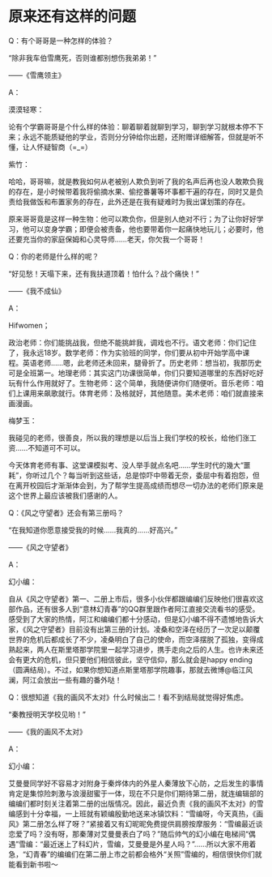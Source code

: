 # 原来还有这样的问题

Q：有个哥哥是一种怎样的体验？ 

“除非我车伯雪鹰死，否则谁都别想伤我弟弟！” 

——《雪鹰领主》 

A： 

漠漠轻寒： 

论有个学霸哥哥是个什么样的体验：聊着聊着就聊到学习，聊到学习就根本停不下来；永远不能质疑他的学业，否则分分钟给你出题，还附赠详细解答，但就是听不懂，让人怀疑智商（=_=） 

紫竹： 

哈哈，哥哥嘛，就是教我如何从老被别人欺负到听了我的名声后再也没人敢欺负我的存在，是小时候带着我将偷摘水果、偷挖番薯等坏事都干遍的存在，同时又是负责给我做饭和布置家务的存在，此外还是在我有疑难时为我出谋划策的存在。 

原来哥哥竟是这样一种生物：他可以欺负你，但是别人绝对不行；为了让你好好学习，他可以变身学霸；即便会被责备，他也要带着你一起痛快地玩儿；必要时，他还要充当你的家庭保姆和心灵导师……老天，你欠我一个哥哥！ 

Q：你的老师是什么样的呢？ 

“好见愁！天塌下来，还有我扶道顶着！怕什么？战个痛快！” 

——《我不成仙》 

A： 

Hifwomen； 

政治老师：你们能挑战我，但绝不能挑衅我，调戏也不行。语文老师：你们记住了，我永远18岁。数学老师：作为实验班的同学，你们要从初中开始学高中课程。英语老师……嗯，此老师还未回来，腿骨折了。历史老师：想当初，我那历史可是全班第一。地理老师：其实这门功课很简单，你们只要知道哪里的东西好吃好玩有什么作用就好了。生物老师：这个简单，我随便讲你们随便听。音乐老师：咱们上课用来飙歌就行。体育老师：及格就好，其他随意。美术老师：咱们就直接来画漫画。 

梅梦玉： 

我碰见的老师，很善良，所以我的理想是以后当上我们学校的校长，给他们涨工资……不知道可不可以。 

今天体育老师有事、这堂课模拟考、没人举手就点名吧……学生时代的幾大“噩耗”，你听过几个？每当听到这些话，总是惊吓中带着无奈，委屈中有着抱怨，但在离开校园后才渐渐体会到，为了帮学生提高成绩而想尽一切办法的老师们原来是这个世界上最应该被我们感谢的人。 

Q：《风之守望者》还会有第三册吗？ 

“在我知道你愿意接受我的时候……我真的……好高兴。” 

——《风之守望者》 

A： 

幻小编： 

自从《风之守望者》第一、二册上市后，很多小伙伴都跟编编们反映他们很喜欢这部作品，还有很多人到“意林幻青春”的QQ群里跟作者阿江直接交流看书的感受。感受到了大家的热情，阿江和编编们都十分感动，但是幻小编不得不遗憾地告诉大家，《风之守望者》目前没有出第三册的计划。凌桑和空泽在经历了一次足以颠覆世界的危机后都成长了不少，凌桑明白了自己的使命，而空泽摆脱了孤独，变得成熟起来，两人在斯里塔那学院里一起学习进步，携手走向之后的人生。也许未来还会有更大的危机，但只要他们相信彼此，坚守信仰，那么就会是happy ending（圆满结局）。不过，如果你想知道点斯里塔那学院趣事，那就去微博@临江风澜，阿江会放出一些有趣的番外哒！ 

Q：很想知道《我的画风不太对》什么时候出二！看不到结局就觉得好焦虑。 

“秦教授明天学校见哟！” 

——《我的画风不太对》 

A： 

幻小编： 

艾曼曼同学好不容易才对附身于秦烨体内的外星人秦薄放下心防，之后发生的事情肯定是集惊险刺激与浪漫甜蜜于一体，现在不只是你们期待第二册，就连编辑部的编编们都时刻关注着第二册的出版情况。因此，最近负责《我的画风不太对》的雪编感到十分幸福，一上班就有颖编殷勤地送来冰镇饮料：“雪编呀，今天真热，《画风》第二册怎么样了呀？”紧接着又有幻昵昵免费提供肩膀按摩服务：“雪编最近谈恋爱了吗？没有呀，那秦薄对艾曼曼表白了吗？”随后帅气的幻小编在电梯间“偶遇”雪编：“最近迷上了科幻片，雪编，艾曼曼是外星人吗？”……所以大家不用着急，“幻青春”的编编们在第二册上市之前都会格外“关照”雪编的，相信很快你们就能看到新书啦～